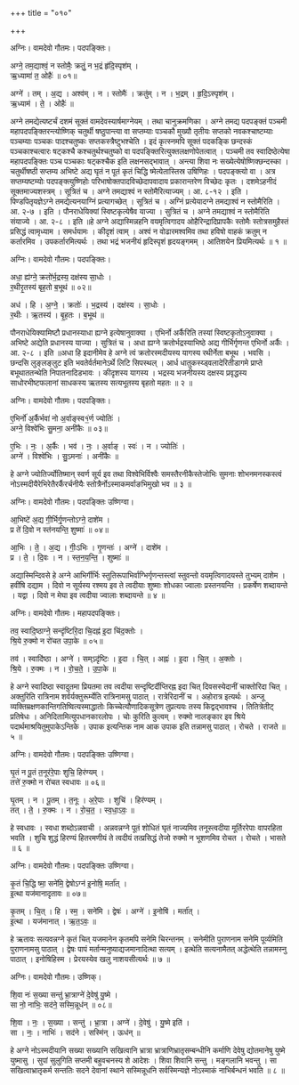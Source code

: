 +++
title = "०१०"

+++


अग्निः। वामदेवो गौतमः। पदपङ्क्तिः।

अग्ने॒ तम॒द्याश्वं॒ न स्तोमैः॒ क्रतुं॒ न भ॒द्रं हृ॑दि॒स्पृश॑म् ।  
ऋ॒ध्यामा॑ त॒ ओहैः॑ ॥ ०१॥

अग्ने॑ । तम् । अ॒द्य । अश्व॑म् । न । स्तोमैः॑ । क्रतु॑म् । न । भ॒द्रम् । हृ॒दि॒ऽस्पृश॑म् ।  
ऋ॒ध्याम॑ । ते॒ । ओहैः॑ ॥

अग्ने तमद्येत्यष्टर्चं दशमं सूक्तं वामदेवस्यार्षमाग्नेयम् । तथा चानुक्रमणिका । अग्ने तमद्य पदपङ्क्तं पञ्चमी महापदपङ्क्तिरन्त्योष्णिक् चतुर्थी षष्ठुपान्त्या वा सप्तम्याः पञ्चकौ मुख्यौ तृतीयः सप्तको नवकश्चाष्टम्याः पञ्चम्याः पञ्चकः पादश्चतुष्कः सप्तकस्त्रैष्टुभश्चेति । इदं कृत्स्नमपि सूक्तं पदकङ्कि छन्दस्कं पञ्चकाश्चत्वारः षट्कश्चै कश्चतुर्थश्चतुष्को वा पदपङ्क्तिरित्युक्तलक्षणोपेतत्वात् । पञ्चमी तव स्वादिष्ठेत्येषा महापदपङ्क्तिः पञ्च पञ्चकाः षट्कश्चैक इति लक्षनसद्भावात् । अन्त्या शिवा नः सख्येत्येषोष्णिक्छन्दस्का । चतुर्थीषष्ठी सप्तम्य अभिष्टे अद्य घृतं न पूतं कृतं चिद्धि ष्मेत्येतास्तिस्र उषिणिहः । पदपङ्क्त्यो वा । अत्र सप्तम्यष्टम्योः पदपङ्क्त्युष्णिहोः परिभाषोक्तपादविच्छेदापवादाय प्रकारान्तरेण विच्छेदः कृतः । दशमेऽहनीदं सूक्तमाज्यशस्त्रम् । सूत्रितं च । अग्ने तमद्याश्वं न स्तोमैरित्याज्यम् । आ. ८-१२ । इति । पिण्डपितृयज्ञेऽग्ने तमद्येत्यनयाग्निं प्रत्यागच्छेत् । सूत्रितं च । अग्निं प्रत्येयादग्ने तमद्याश्वं न स्तोमैरिति । आ. २-७ । इति । पौनराधेयिक्यां स्विष्टकृत्येषैव याज्या । सुत्रितं च । अग्ने तमद्याश्वं न स्तोमैरिति संयाज्ये । आ. २-८ । इति ॥हे अग्ने अद्यास्मिन्नहनि वयमृत्विगादय ओहैरिन्द्रादिप्रापकैः स्तोमैः स्तोत्रसमुहैस्तं प्रसिद्धं त्वामृध्याम । समर्धयामः । कीदृशं त्वाम् । अश्वं न वोढारमश्वमिव तथा हविषो वाहकं क्रतुम् न कर्तारमिव । उपकर्तारमित्यर्थः । तथा भद्रं भजनीयं हृदिस्पृशं हृदयङ्गमम् । आतिशयेन प्रियमित्यर्थः ॥ १ ॥

अग्निः। वामदेवो गौतमः। पदपङ्क्तिः।

अधा॒ ह्य॑ग्ने॒ क्रतो॑र्भ॒द्रस्य॒ दक्ष॑स्य सा॒धोः ।  
र॒थीरृ॒तस्य॑ बृह॒तो ब॒भूथ॑ ॥ ०२॥

अध॑ । हि । अ॒ग्ने॒ । क्रतोः॑ । भ॒द्रस्य॑ । दक्ष॑स्य । सा॒धोः ।  
र॒थीः । ऋ॒तस्य॑ । बृ॒ह॒तः । ब॒भूथ॑ ॥

पौनराधेयिक्यामिष्टौ प्रधानस्याधा ह्यग्ने इत्येषानुवाक्या । एभिर्नो अर्कैरिति तस्यां स्विष्टकृतोऽनुवाक्या । अभिष्टे अद्येति प्रधानस्य याज्या । सुत्रितं च । अधा ह्यग्ने क्रतोर्भद्रस्याभिष्ठे अद्य गीर्भिर्गृणन्त एभिर्नो अर्कैः । आ. २-८ । इति ॥अधा हि इदानीमेव हे अग्ने त्वं क्रतोरस्मदीयस्य यागस्य रथीर्नेता बभूथ । भवसि । छन्दसि लुङ्लङ्लुट इति भवतेर्वर्तमानेऽर्थे लिटि सिपस्थल् । आर्ध धातुकस्य्ड्वलादेरितीडागमे प्राप्ते बभूथाततन्थेति निपातनादिडभावः । कीदृशस्य यागस्य । भद्रस्य भजनीयस्य दक्षस्य प्रवृद्धस्य साधोरभीष्टफलानां साधकस्य ऋतस्य सत्यभूतस्य बृहतो महतः ॥ २ ॥

अग्निः। वामदेवो गौतमः। पदपङ्क्तिः।

ए॒भिर्नो॑ अ॒र्कैर्भवा॑ नो अ॒र्वाङ्स्व१॒॑र्ण ज्योतिः॑ ।  
अग्ने॒ विश्वे॑भिः सु॒मना॒ अनी॑कैः ॥ ०३॥

ए॒भिः । नः॒ । अ॒र्कैः । भव॑ । नः॒ । अ॒र्वाङ् । स्वः॑ । न । ज्योतिः॑ ।  
अग्ने॑ । विश्वे॑भिः । सु॒ऽमनाः॑ । अनी॑कैः ॥

हे अग्ने ज्योतिर्ज्योतिष्मान् स्वर्ण सूर्य इव तथा विश्वेभिर्विश्वैः समस्तैरनीकैस्तेजोभिः सुमनाः शोभनमनस्कस्त्वं नोऽस्मदीयैरेभिरेतैरर्कैरर्चनीयैः स्तोत्रैर्नोऽस्माकमर्वाङभिमुखो भव ॥ ३ ॥

अग्निः। वामदेवो गौतमः। पदपङ्क्तिः उष्णिग्वा।

आ॒भिष्टे॑ अ॒द्य गी॒र्भिर्गृ॒णन्तोऽग्ने॒ दाशे॑म ।  
प्र ते॑ दि॒वो न स्त॑नयन्ति॒ शुष्माः॑ ॥ ०४॥

आ॒भिः । ते॒ । अ॒द्य । गीः॒ऽभिः । गृ॒णन्तः॑ । अग्ने॑ । दाशे॑म ।  
प्र । ते॒ । दि॒वः । न । स्त॒न॒य॒न्ति॒ । शुष्माः॑ ॥

अद्यास्मिन्दिवसे हे अग्ने आभिर्गीर्भिः स्तुतिरूपाभिर्वाग्भिर्गृणन्तस्त्वां स्तुवन्तो वयमृत्विगादयस्ते तुभ्यम् दाशेम । हवींषि दद्याम । दिवो न सूर्यस्य रश्मय इव ते त्वदीयाः शुष्माः शोधका ज्वालाः प्रस्तनयन्ति । प्रकर्षेण शब्दायन्ते । यद्वा । दिवो न मेघा इव त्वदीया ज्वालाः शब्दायन्ते ॥ ४ ॥

अग्निः। वामदेवो गौतमः। महापदपङ्क्तिः।

तव॒ स्वादि॒ष्ठाग्ने॒ सन्दृ॑ष्टिरि॒दा चि॒दह्न॑ इ॒दा चि॑द॒क्तोः ।  
श्रि॒ये रु॒क्मो न रो॑चत उपा॒के ॥ ०५॥

तव॑ । स्वादि॑ष्ठा । अग्ने॑ । सम्ऽदृ॑ष्टिः । इ॒दा । चि॒त् । अह्नः॑ । इ॒दा । चि॒त् । अ॒क्तोः ।  
श्रि॒ये । रु॒क्मः । न । रो॒च॒ते॒ । उ॒पा॒के ॥

हे अग्ने स्वादिष्ठा स्वादुतमा प्रियतमा तव त्वदीया सन्दृष्टिर्दीप्तिरह्न इदा चित् दिवसस्येदानीं चाक्तोरिदा चित् । अक्तुरिति रात्रिनाम शर्वर्यक्तुरूर्म्येति रात्रिनामसु पाठात् । रात्रेरिदानीं च । अहोरात्र इत्यर्थः । अन्जू व्यक्तिम्रक्षणकान्तिगतिष्वित्यस्माद्धातोः किच्चेत्यौणादिकसूत्रेण तुप्रत्ययः तस्य किद्वद्भावश्च । तितित्रेतीट् प्रतिषेधः । अनिदितामित्युपधानकारलोपः । चोः कुरिति कुत्वम् । रुक्मो नालङ्कार इव श्रिये पदार्थमाश्रयितुमुपाकेऽन्तिके । उपाक इत्यन्तिक नाम आक उपाक इति तन्नामसु पाठात् । रोचते । राजते ॥ ५ ॥

अग्निः। वामदेवो गौतमः। पदपङ्क्तिः उष्णिग्वा।

घृ॒तं न पू॒तं त॒नूर॑रे॒पाः शुचि॒ हिर॑ण्यम् ।  
तत्ते॑ रु॒क्मो न रो॑चत स्वधावः ॥ ०६॥

घृ॒तम् । न । पू॒तम् । त॒नूः । अ॒रे॒पाः । शुचि॑ । हिर॑ण्यम् ।  
तत् । ते॒ । रु॒क्मः । न । रो॒च॒त॒ । स्व॒धा॒ऽवः॒ ॥

हे स्वधावः । स्वधा शब्दोऽन्नवाची । अन्नवन्नग्ने पूतं शोधितं घृतं नाज्यमिव तनूस्त्वदीया मूर्तिररेपाः वापरहिता भवति । शुचि शुद्धं हिरण्यं हितरमणीयं ते त्वदीयं तत्प्रसिद्धं तेजो रुक्मो न भूशणमिव रोचत । रोचते । भासते ॥ ६ ॥

अग्निः। वामदेवो गौतमः। पदपङ्क्तिः उष्णिग्वा।

कृ॒तं चि॒द्धि ष्मा॒ सने॑मि॒ द्वेषोऽग्न॑ इ॒नोषि॒ मर्ता॑त् ।  
इ॒त्था यज॑मानादृतावः ॥ ०७॥

कृ॒तम् । चि॒त् । हि । स्म॒ । सने॑मि । द्वेषः॑ । अग्ने॑ । इ॒नोषि॑ । मर्ता॑त् ।  
इ॒त्था । यज॑मानात् । ऋ॒त॒ऽवः॒ ॥

हे ऋतावः सत्यवन्नग्ने कृतं चित् यजमानेन कृतमपि सनेमि चिरन्तनम् । सनेमीति पुराणनाम सनेमि पूर्व्यमिति पुराणनामसु पाठात् । द्वेषः पापं मर्तान्मनुष्याद्यजमानादित्था सत्यम् । इत्थेति सत्यनामैतत् अद्धेत्थेति तन्नामस्नु पाठात् । इनोषिहिस्म । प्रेरयस्येव खलु नाशयसीत्यर्थः ॥ ७ ॥

अग्निः। वामदेवो गौतमः। उष्णिक्।

शि॒वा नः॑ स॒ख्या सन्तु॑ भ्रा॒त्राग्ने॑ दे॒वेषु॑ यु॒ष्मे ।  
सा नो॒ नाभिः॒ सद॑ने॒ सस्मि॒न्नूध॑न् ॥ ०८॥

शि॒वा । नः॒ । स॒ख्या । सन्तु॑ । भ्रा॒त्रा । अग्ने॑ । दे॒वेषु॑ । यु॒ष्मे इति॑ ।  
सा । नः॒ । नाभिः॑ । सद॑ने । सस्मि॑न् । ऊध॑न् ॥

हे अग्ने नोऽस्मदीयानि सख्या सख्यानि सखित्वानि भ्रात्रा भ्रात्राणिभ्रातृसम्बन्धीनि कर्माणि देवेषु द्योतमानेषु युष्मे युष्मासु । सुपां सुलुगिति सप्तमी बहुवचनस्य शे आदेशः । शिवा शिवानि सन्तु । मङ्गलानि भवन्तु । सा सखित्वाभ्रातृकर्म सन्ततिः सदने देवानां स्थाने सस्मिन्नूधनि सर्वस्मिन्यज्ञे नोऽस्माकं नाभिर्बन्धनं भवति ॥ ८ ॥